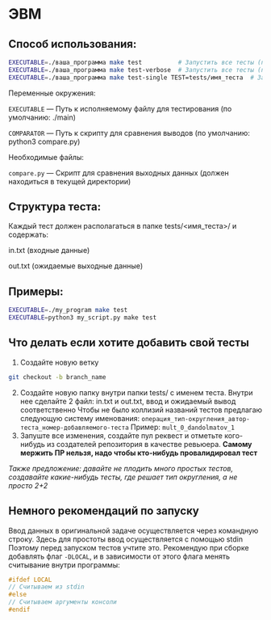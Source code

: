 # ЭВМ

## Способ использования:

```bash
EXECUTABLE=./ваша_программа make test          # Запустить все тесты (показывать только упавшие)
EXECUTABLE=./ваша_программа make test-verbose  # Запустить все тесты (показывать все результаты)
EXECUTABLE=./ваша_программа make test-single TEST=tests/имя_теста  # Запустить один конкретный тест
```
Переменные окружения:

`EXECUTABLE` — Путь к исполняемому файлу для тестирования (по умолчанию: ./main)

`COMPARATOR` — Путь к скрипту для сравнения выводов (по умолчанию: python3 compare.py)

Необходимые файлы:

`compare.py` — Скрипт для сравнения выходных данных (должен находиться в текущей директории)

## Структура теста:
Каждый тест должен располагаться в папке tests/<имя_теста>/ и содержать:

in.txt (входные данные)

out.txt (ожидаемые выходные данные)

## Примеры:

```bash
EXECUTABLE=./my_program make test
EXECUTABLE=python3 my_script.py make test
```

## Что делать если хотите добавить свой тесты
1. Создайте новую ветку
```bash
git checkout -b branch_name
```
2. Создайте новую папку внутри папки tests/ с именем теста. Внутри нее сделайте 2 файл: in.txt и out.txt, ввод и ожидаемый вывод соответственно
Чтобы не было коллизий названий тестов предлагаю следующую систему именования: `операция_тип-округления_автор-теста_номер-добавляемого-теста`
Пример: `mult_0_dandolmatov_1`
3. Запуште все изменения, создайте пул реквест и отметьте кого-нибудь из создателей репозитория в качестве ревьюера.
**Самому мержить ПР нельзя, надо чтобы кто-нибудь провалидировал тест**

*Также предложение: давайте не плодить много простых тестов, создавайте какие-нибудь тесты, где решает тип округления, а не просто 2+2*

## Немного рекомендаций по запуску
Ввод данных в оригинальной задаче осуществляется через командную строку. Здесь для простоты ввод осуществляется с помощью stdin
Поэтому перед запуском тестов учтите это. Рекомендую при сборке добавлять флаг `-DLOCAL`, и в зависимости от этого флага менять считывание внутри программы:
```cpp
#ifdef LOCAL
// Считываем из stdin
#else
// Считываем аргументы консоли
#endif
```
